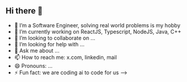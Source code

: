 ## Hi there 👋

- 🔭 I’m a Software Engineer, solving real world problems is my hobby
- 🌱 I’m currently working on ReactJS, Typescript, NodeJS, Java, C++
- 👯 I’m looking to collaborate on ...
- 🤔 I’m looking for help with ...
- 💬 Ask me about ...
- 📫 How to reach me: x.com, linkedin, mail
- 😄 Pronouns: ...
- ⚡ Fun fact: we are coding ai to code for us
-->
